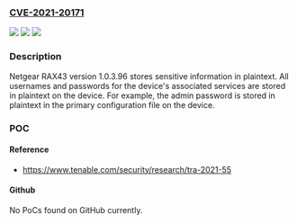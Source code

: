### [CVE-2021-20171](https://cve.mitre.org/cgi-bin/cvename.cgi?name=CVE-2021-20171)
![](https://img.shields.io/static/v1?label=Product&message=Netgear%20RAX43&color=blue)
![](https://img.shields.io/static/v1?label=Version&message=n%2Fa&color=blue)
![](https://img.shields.io/static/v1?label=Vulnerability&message=Plaintext%20Passwords&color=brighgreen)

### Description

Netgear RAX43 version 1.0.3.96 stores sensitive information in plaintext. All usernames and passwords for the device's associated services are stored in plaintext on the device. For example, the admin password is stored in plaintext in the primary configuration file on the device.

### POC

#### Reference
- https://www.tenable.com/security/research/tra-2021-55

#### Github
No PoCs found on GitHub currently.

